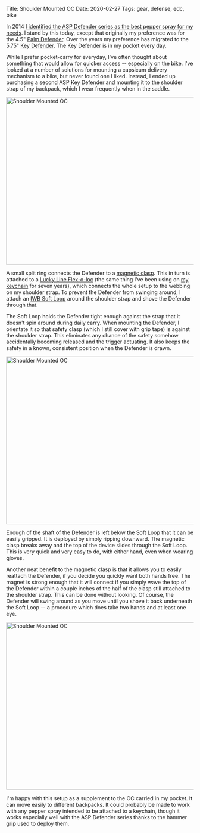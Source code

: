 Title: Shoulder Mounted OC
Date: 2020-02-27
Tags: gear, defense, edc, bike

In 2014 [I identified the ASP Defender series as the best pepper spray for my needs](/2014/11/oc/). I stand by this today, except that originally my preference was for the 4.5" [Palm Defender](https://www.asp-usa.com/collections/personal-safety/products/palm-compact-defender). Over the years my preference has migrated to the 5.75" [Key Defender](https://www.asp-usa.com/collections/personal-safety/products/key-medium-defender). The Key Defender is in my pocket every day.

While I prefer pocket-carry for everyday, I've often thought about something that would allow for quicker access -- especially on the bike. I've looked at a number of solutions for mounting a capsicum delivery mechanism to a bike, but never found one I liked. Instead, I ended up purchasing a second ASP Key Defender and mounting it to the shoulder strap of my backpack, which I wear frequently when in the saddle.

<a href="https://www.flickr.com/photos/pigmonkey/49594726952/in/dateposted/" title="Shoulder Mounted OC"><img src="https://live.staticflickr.com/65535/49594726952_8f87183a1c_c.jpg" width="800" height="450" alt="Shoulder Mounted OC"></a>

A small split ring connects the Defender to a [magnetic clasp](https://www.amazon.com/Lixada-Magnetic-Release-Fishing-Connector/dp/B0719Q6LZJ/). This in turn is attached to a [Lucky Line Flex-o-loc](https://luckyline.com/products/flex-o-loc/) (the same thing I've been using on [my keychain](/2013/08/keychain/) for seven years), which connects the whole setup to the webbing on my shoulder strap. To prevent the Defender from swinging around, I attach an [IWB Soft Loop](https://www.shopdiyholster.com/iwb-soft-loop-black-sold-individually/) around the shoulder strap and shove the Defender through that.

The Soft Loop holds the Defender tight enough against the strap that it doesn't spin around during daily carry. When mounting the Defender, I orientate it so that safety clasp (which I still cover with grip tape) is against the shoulder strap. This eliminates any chance of the safety somehow accidentally becoming released and the trigger actuating. It also keeps the safety in a known, consistent position when the Defender is drawn.

<a href="https://www.flickr.com/photos/pigmonkey/49594481481/in/dateposted/" title="Shoulder Mounted OC"><img src="https://live.staticflickr.com/65535/49594481481_e35f656e5c_c.jpg" width="800" height="450" alt="Shoulder Mounted OC"></a>

Enough of the shaft of the Defender is left below the Soft Loop that it can be easily gripped. It is deployed by simply ripping downward. The magnetic clasp breaks away and the top of the device slides through the Soft Loop. This is very quick and very easy to do, with either hand, even when wearing gloves.

Another neat benefit to the magnetic clasp is that it allows you to easily reattach the Defender, if you decide you quickly want both hands free. The magnet is strong enough that it will connect if you simply wave the top of the Defender within a couple inches of the half of the clasp still attached to the shoulder strap. This can be done without looking. Of course, the Defender will swing around as you move until you shove it back underneath the Soft Loop -- a procedure which does take two hands and at least one eye.

<a href="https://www.flickr.com/photos/pigmonkey/49594479866/in/dateposted/" title="Shoulder Mounted OC"><img src="https://live.staticflickr.com/65535/49594479866_e7a5055ae3_c.jpg" width="800" height="450" alt="Shoulder Mounted OC"></a>

I'm happy with this setup as a supplement to the OC carried in my pocket. It can move easily to different backpacks. It could probably be made to work with any pepper spray intended to be attached to a keychain, though it works especially well with the ASP Defender series thanks to the hammer grip used to deploy them.
